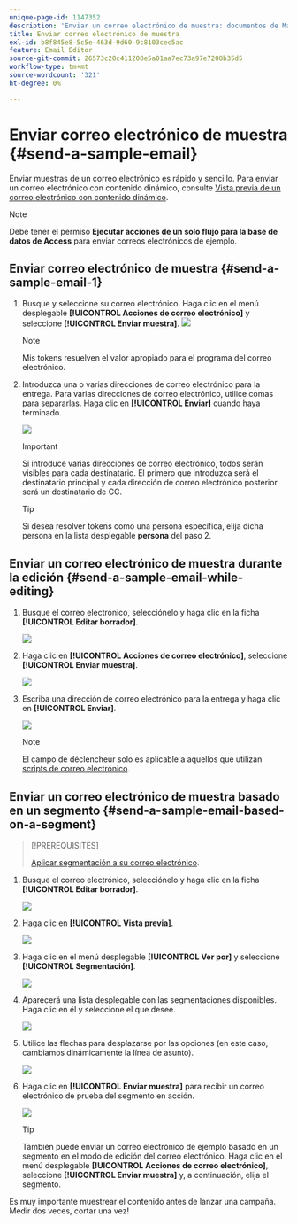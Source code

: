 ```yaml
---
unique-page-id: 1147352
description: 'Enviar un correo electrónico de muestra: documentos de Marketo, documentación del producto'
title: Enviar correo electrónico de muestra
exl-id: b8f845e8-5c5e-463d-9d60-9c8103cec5ac
feature: Email Editor
source-git-commit: 26573c20c411208e5a01aa7ec73a97e7208b35d5
workflow-type: tm+mt
source-wordcount: '321'
ht-degree: 0%

---
```


# Enviar correo electrónico de muestra {#send-a-sample-email}

Enviar muestras de un correo electrónico es rápido y sencillo. Para enviar un correo electrónico con contenido dinámico, consulte [Vista previa de un correo electrónico con contenido dinámico](/help/marketo/product-docs/email-marketing/general/functions-in-the-editor/preview-an-email-with-dynamic-content.md).

>[!NOTE]
>
>Debe tener el permiso **Ejecutar acciones de un solo flujo para la base de datos de Access** para enviar correos electrónicos de ejemplo.

## Enviar correo electrónico de muestra {#send-a-sample-email-1}

1. Busque y seleccione su correo electrónico. Haga clic en el menú desplegable **[!UICONTROL Acciones de correo electrónico]** y seleccione **[!UICONTROL Enviar muestra]**.
   ![](assets/one-281-29.jpg)

   >[!NOTE]
   >
   >Mis tokens resuelven el valor apropiado para el programa del correo electrónico.

1. Introduzca una o varias direcciones de correo electrónico para la entrega. Para varias direcciones de correo electrónico, utilice comas para separarlas. Haga clic en **[!UICONTROL Enviar]** cuando haya terminado.

   ![](assets/two.png)

   >[!IMPORTANT]
   >
   >Si introduce varias direcciones de correo electrónico, todos serán visibles para cada destinatario. El primero que introduzca será el destinatario principal y cada dirección de correo electrónico posterior será un destinatario de CC.

   >[!TIP]
   >
   >Si desea resolver tokens como una persona específica, elija dicha persona en la lista desplegable **persona** del paso 2.

## Enviar un correo electrónico de muestra durante la edición {#send-a-sample-email-while-editing}

1. Busque el correo electrónico, selecciónelo y haga clic en la ficha **[!UICONTROL Editar borrador]**.

   ![](assets/three-281-29.jpg)

1. Haga clic en **[!UICONTROL Acciones de correo electrónico]**, seleccione **[!UICONTROL Enviar muestra]**.

   ![](assets/four.png)

1. Escriba una dirección de correo electrónico para la entrega y haga clic en **[!UICONTROL Enviar]**.

   ![](assets/two.png)

   >[!NOTE]
   >
   >El campo de déclencheur solo es aplicable a aquellos que utilizan [scripts de correo electrónico](https://experienceleague.adobe.com/es/docs/marketo-developer/marketo/email-scripting).

## Enviar un correo electrónico de muestra basado en un segmento {#send-a-sample-email-based-on-a-segment}

>[!PREREQUISITES]
>
>[Aplicar segmentación a su correo electrónico](/help/marketo/product-docs/email-marketing/general/functions-in-the-editor/using-dynamic-content-in-an-email.md).

1. Busque el correo electrónico, selecciónelo y haga clic en la ficha **[!UICONTROL Editar borrador]**.

   ![](assets/three-281-29.jpg)

1. Haga clic en **[!UICONTROL Vista previa]**.

   ![](assets/1.png)

1. Haga clic en el menú desplegable **[!UICONTROL Ver por]** y seleccione **[!UICONTROL Segmentación]**.

   ![](assets/2.png)

1. Aparecerá una lista desplegable con las segmentaciones disponibles. Haga clic en él y seleccione el que desee.

   ![](assets/3.png)

1. Utilice las flechas para desplazarse por las opciones (en este caso, cambiamos dinámicamente la línea de asunto).

   ![](assets/4.png)

1. Haga clic en **[!UICONTROL Enviar muestra]** para recibir un correo electrónico de prueba del segmento en acción.

   ![](assets/5.png)

   >[!TIP]
   >
   >También puede enviar un correo electrónico de ejemplo basado en un segmento en el modo de edición del correo electrónico. Haga clic en el menú desplegable **[!UICONTROL Acciones de correo electrónico]**, seleccione **[!UICONTROL Enviar muestra]** y, a continuación, elija el segmento.

Es muy importante muestrear el contenido antes de lanzar una campaña. Medir dos veces, cortar una vez!
